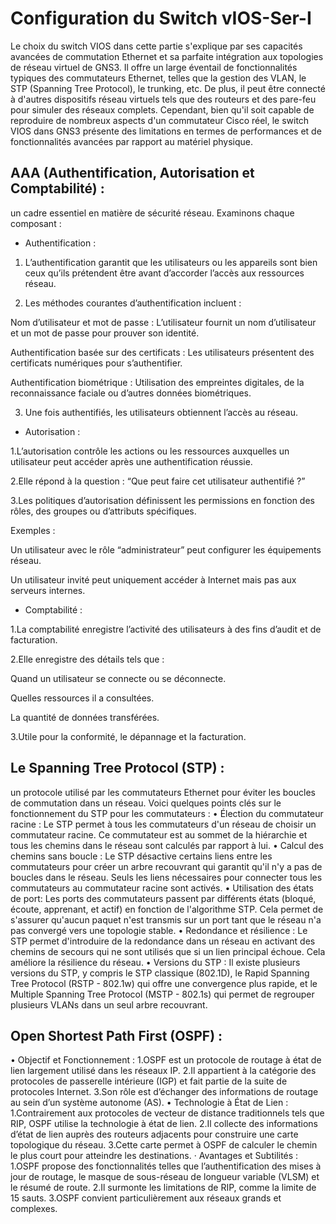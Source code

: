 # Configuration du Switch vIOS-Ser-I

Le choix du switch VIOS dans cette partie s'explique par ses capacités avancées de commutation Ethernet et sa parfaite intégration aux topologies de réseau virtuel de GNS3. Il offre un large éventail de fonctionnalités typiques des commutateurs Ethernet, telles que la gestion des VLAN, le STP (Spanning Tree Protocol), le trunking, etc. De plus, il peut être connecté à d'autres dispositifs réseau virtuels tels que des routeurs et des pare-feu pour simuler des réseaux complets. Cependant, bien qu'il soit capable de reproduire de nombreux aspects d'un commutateur Cisco réel, le switch VIOS dans GNS3 présente des limitations en termes de performances et de fonctionnalités avancées par rapport au matériel physique.

## AAA (Authentification, Autorisation et Comptabilité) : 
un cadre essentiel en matière de sécurité réseau. Examinons chaque composant :


- Authentification :
1. L’authentification garantit que les utilisateurs ou les appareils sont bien ceux qu’ils prétendent être avant d’accorder l’accès aux ressources réseau.

2. Les méthodes courantes d’authentification incluent :

Nom d’utilisateur et mot de passe : L’utilisateur fournit un nom d’utilisateur et un mot de passe pour prouver son identité.

Authentification basée sur des certificats : Les utilisateurs présentent des certificats numériques pour s’authentifier.

Authentification biométrique : Utilisation des empreintes digitales, de la reconnaissance faciale ou d’autres données biométriques.

3. Une fois authentifiés, les utilisateurs obtiennent l’accès au réseau.

- Autorisation :

1.L’autorisation contrôle les actions ou les ressources auxquelles un utilisateur peut accéder après une authentification réussie.

2.Elle répond à la question : “Que peut faire cet utilisateur authentifié ?”

3.Les politiques d’autorisation définissent les permissions en fonction des rôles, des groupes ou d’attributs spécifiques.

Exemples :

Un utilisateur avec le rôle “administrateur” peut configurer les équipements réseau.

Un utilisateur invité peut uniquement accéder à Internet mais pas aux serveurs internes.

- Comptabilité :

1.La comptabilité enregistre l’activité des utilisateurs à des fins d’audit et de facturation.

2.Elle enregistre des détails tels que :

Quand un utilisateur se connecte ou se déconnecte.

Quelles ressources il a consultées.

La quantité de données transférées.

3.Utile pour la conformité, le dépannage et la facturation.
## Le Spanning Tree Protocol (STP) :
un protocole utilisé par les commutateurs Ethernet pour éviter les boucles de commutation dans un réseau. Voici quelques points clés sur le fonctionnement du STP pour les commutateurs :
• Élection du commutateur racine : Le STP permet à tous les commutateurs d'un réseau de choisir un commutateur racine. Ce commutateur est au sommet de la hiérarchie et tous les chemins dans le réseau sont calculés par rapport à lui.
• Calcul des chemins sans boucle : Le STP désactive certains liens entre les commutateurs pour créer un arbre recouvrant qui garantit qu'il n'y a pas de boucles dans le réseau. Seuls les liens nécessaires pour connecter tous les commutateurs au commutateur racine sont activés.
• Utilisation des états de port: Les ports des commutateurs passent par différents états (bloqué, écoute, apprenant, et actif) en fonction de l'algorithme STP. Cela permet de s'assurer qu'aucun paquet n'est transmis sur un port tant que le réseau n'a pas convergé vers une topologie stable.
• Redondance et résilience : Le STP permet d'introduire de la redondance dans un réseau en activant des chemins de secours qui ne sont utilisés que si un lien principal échoue. Cela améliore la résilience du réseau.
• Versions du STP : Il existe plusieurs versions du STP, y compris le STP classique (802.1D), le Rapid Spanning Tree Protocol (RSTP - 802.1w) qui offre une convergence plus rapide, et le Multiple Spanning Tree Protocol (MSTP - 802.1s) qui permet de regrouper plusieurs VLANs dans un seul arbre recouvrant.
## Open Shortest Path First (OSPF) :
• Objectif et Fonctionnement :
1.OSPF est un protocole de routage à état de lien largement utilisé dans les réseaux IP.
2.Il appartient à la catégorie des protocoles de passerelle intérieure (IGP) et fait partie de la suite de protocoles Internet.
3.Son rôle est d’échanger des informations de routage au sein d’un système autonome (AS).
• Technologie à État de Lien :
1.Contrairement aux protocoles de vecteur de distance traditionnels tels que RIP, OSPF utilise la technologie à état de lien.
2.Il collecte des informations d’état de lien auprès des routeurs adjacents pour construire une carte topologique du réseau.
3.Cette carte permet à OSPF de calculer le chemin le plus court pour atteindre les destinations.
&middot; Avantages et Subtilités :
1.OSPF propose des fonctionnalités telles que l’authentification des mises à jour de routage, le masque de sous-réseau de longueur variable (VLSM) et le résumé de route.
2.Il surmonte les limitations de RIP, comme la limite de 15 sauts.
3.OSPF convient particulièrement aux réseaux grands et complexes.
